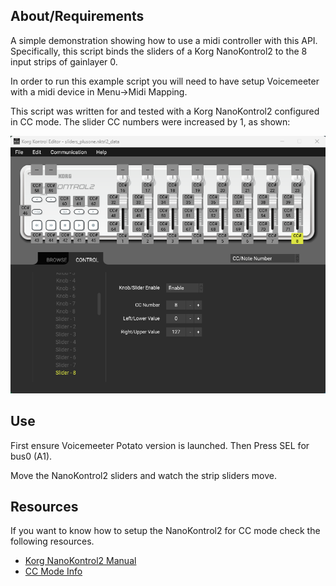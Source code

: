 ## About/Requirements

A simple demonstration showing how to use a midi controller with this API. Specifically, this script binds the sliders of a Korg NanoKontrol2 to the 8 input strips of gainlayer 0. 

In order to run this example script you will need to have setup Voicemeeter with a midi device in Menu->Midi Mapping.

This script was written for and tested with a Korg NanoKontrol2 configured in CC mode. The slider CC numbers were increased by 1, as shown:

![Image of Korg NanoKontrol2 Software](./img/nanokontrolsoftware.png)

## Use

First ensure Voicemeeter Potato version is launched. Then Press SEL for bus0 (A1).

Move the NanoKontrol2 sliders and watch the strip sliders move.

## Resources

If you want to know how to setup the NanoKontrol2 for CC mode check the following resources.

-   [Korg NanoKontrol2 Manual](https://www.korg.com/us/support/download/manual/0/159/1912/)
-   [CC Mode Info](https://i.korg.com/uploads/Support/nanoKONTROL2_PG_E1_634479709631760000.pdf)
